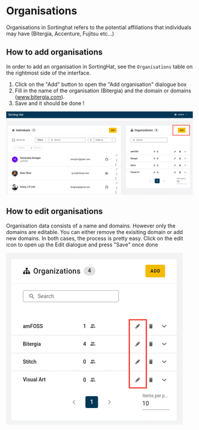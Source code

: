 # Organisations

Organisations in Sortinghat refers to the potential affiliations that individuals may have (Bitergia, Accenture, Fujitsu etc...)

## How to add organisations

In order to add an organisation in SortingHat, see the <code>Organisations</code> table on the rightmost side of the interface.

1. Click on the "Add" button to open the "Add organisation" dialogue box
2. Fill in the name of the organisation (Bitergia) and the domain or domains (www.bitergia.com).
3. Save and it should be done !

![add-org](./assets/add-org.png)

## How to edit organisations

Organisation data consists of a name and domains. However only the domains are editable. You can either remove the exisiting domain or add new domains. In both cases, the process is pretty easy. Click on the edit icon to open up the Edit dialogue and press "Save" once done

![edit-org](./assets/edit-org.png)
